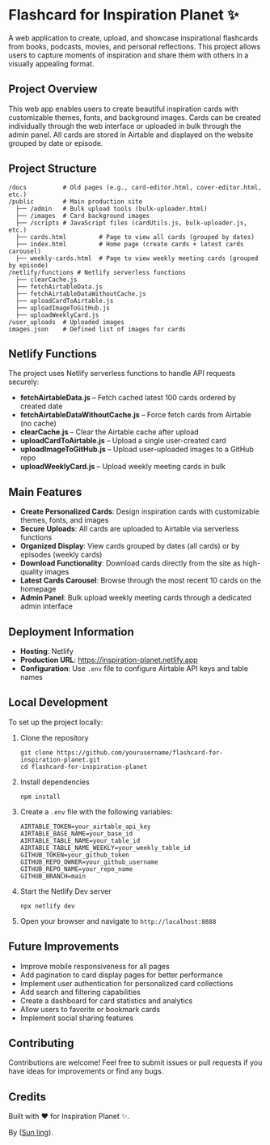 # Flashcard for Inspiration Planet ✨

A web application to create, upload, and showcase inspirational flashcards from books, podcasts, movies, and personal reflections. This project allows users to capture moments of inspiration and share them with others in a visually appealing format.

## Project Overview

This web app enables users to create beautiful inspiration cards with customizable themes, fonts, and background images. Cards can be created individually through the web interface or uploaded in bulk through the admin panel. All cards are stored in Airtable and displayed on the website grouped by date or episode.

## Project Structure

```
/docs          # Old pages (e.g., card-editor.html, cover-editor.html, etc.)
/public        # Main production site
  ├── /admin   # Bulk upload tools (bulk-uploader.html)
  ├── /images  # Card background images
  ├── /scripts # JavaScript files (cardUtils.js, bulk-uploader.js, etc.)
  ├── cards.html         # Page to view all cards (grouped by dates)
  ├── index.html         # Home page (create cards + latest cards carousel)
  ├── weekly-cards.html  # Page to view weekly meeting cards (grouped by episode)
/netlify/functions # Netlify serverless functions
  ├── clearCache.js
  ├── fetchAirtableData.js
  ├── fetchAirtableDataWithoutCache.js
  ├── uploadCardToAirtable.js
  ├── uploadImageToGitHub.js
  ├── uploadWeeklyCard.js
/user_uploads  # Uploaded images
images.json    # Defined list of images for cards
```

## Netlify Functions

The project uses Netlify serverless functions to handle API requests securely:

- **fetchAirtableData.js** – Fetch cached latest 100 cards ordered by created date
- **fetchAirtableDataWithoutCache.js** – Force fetch cards from Airtable (no cache)
- **clearCache.js** – Clear the Airtable cache after upload
- **uploadCardToAirtable.js** – Upload a single user-created card
- **uploadImageToGitHub.js** – Upload user-uploaded images to a GitHub repo
- **uploadWeeklyCard.js** – Upload weekly meeting cards in bulk

## Main Features

- **Create Personalized Cards**: Design inspiration cards with customizable themes, fonts, and images
- **Secure Uploads**: All cards are uploaded to Airtable via serverless functions
- **Organized Display**: View cards grouped by dates (all cards) or by episodes (weekly cards)
- **Download Functionality**: Download cards directly from the site as high-quality images
- **Latest Cards Carousel**: Browse through the most recent 10 cards on the homepage
- **Admin Panel**: Bulk upload weekly meeting cards through a dedicated admin interface

## Deployment Information

- **Hosting**: Netlify
- **Production URL**: https://inspiration-planet.netlify.app
- **Configuration**: Use `.env` file to configure Airtable API keys and table names

## Local Development

To set up the project locally:

1. Clone the repository
   ```
   git clone https://github.com/yourusername/flashcard-for-inspiration-planet.git
   cd flashcard-for-inspiration-planet
   ```

2. Install dependencies
   ```
   npm install
   ```

3. Create a `.env` file with the following variables:
   ```
   AIRTABLE_TOKEN=your_airtable_api_key
   AIRTABLE_BASE_NAME=your_base_id
   AIRTABLE_TABLE_NAME=your_table_id
   AIRTABLE_TABLE_NAME_WEEKLY=your_weekly_table_id
   GITHUB_TOKEN=your_github_token
   GITHUB_REPO_OWNER=your_github_username
   GITHUB_REPO_NAME=your_repo_name
   GITHUB_BRANCH=main
   ```

4. Start the Netlify Dev server
   ```
   npx netlify dev
   ```

5. Open your browser and navigate to `http://localhost:8888`

## Future Improvements

- Improve mobile responsiveness for all pages
- Add pagination to card display pages for better performance
- Implement user authentication for personalized card collections
- Add search and filtering capabilities
- Create a dashboard for card statistics and analytics
- Allow users to favorite or bookmark cards
- Implement social sharing features

## Contributing

Contributions are welcome! Feel free to submit issues or pull requests if you have ideas for improvements or find any bugs.

## Credits

Built with ❤️ for Inspiration Planet ✨.

By ([Sun ling](https://sunling.github.io/)).
